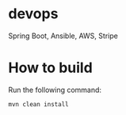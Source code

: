 # devops
Spring Boot, Ansible, AWS, Stripe

# How to build
Run the following command:
```
mvn clean install
```
